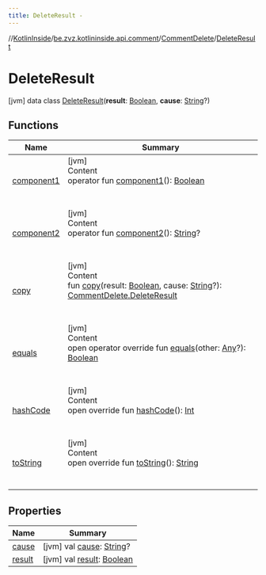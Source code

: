 ```yaml
---
title: DeleteResult -
---
```

//[KotlinInside](../../../index.md)/[be.zvz.kotlininside.api.comment](../../index.md)/[CommentDelete](../index.md)/[DeleteResult](index.md)



# DeleteResult  
 [jvm] data class [DeleteResult](index.md)(**result**: [Boolean](https://kotlinlang.org/api/latest/jvm/stdlib/kotlin/-boolean/index.html), **cause**: [String](https://kotlinlang.org/api/latest/jvm/stdlib/kotlin/-string/index.html)?)   


## Functions  
  
|  Name|  Summary| 
|---|---|
| [component1](component1.md)| [jvm]  <br>Content  <br>operator fun [component1](component1.md)(): [Boolean](https://kotlinlang.org/api/latest/jvm/stdlib/kotlin/-boolean/index.html)  <br><br><br>
| [component2](component2.md)| [jvm]  <br>Content  <br>operator fun [component2](component2.md)(): [String](https://kotlinlang.org/api/latest/jvm/stdlib/kotlin/-string/index.html)?  <br><br><br>
| [copy](copy.md)| [jvm]  <br>Content  <br>fun [copy](copy.md)(result: [Boolean](https://kotlinlang.org/api/latest/jvm/stdlib/kotlin/-boolean/index.html), cause: [String](https://kotlinlang.org/api/latest/jvm/stdlib/kotlin/-string/index.html)?): [CommentDelete.DeleteResult](index.md)  <br><br><br>
| [equals](https://kotlinlang.org/api/latest/jvm/stdlib/kotlin/-any/equals.html)| [jvm]  <br>Content  <br>open operator override fun [equals](https://kotlinlang.org/api/latest/jvm/stdlib/kotlin/-any/equals.html)(other: [Any](https://kotlinlang.org/api/latest/jvm/stdlib/kotlin/-any/index.html)?): [Boolean](https://kotlinlang.org/api/latest/jvm/stdlib/kotlin/-boolean/index.html)  <br><br><br>
| [hashCode](https://kotlinlang.org/api/latest/jvm/stdlib/kotlin/-any/hash-code.html)| [jvm]  <br>Content  <br>open override fun [hashCode](https://kotlinlang.org/api/latest/jvm/stdlib/kotlin/-any/hash-code.html)(): [Int](https://kotlinlang.org/api/latest/jvm/stdlib/kotlin/-int/index.html)  <br><br><br>
| [toString](https://kotlinlang.org/api/latest/jvm/stdlib/kotlin/-any/to-string.html)| [jvm]  <br>Content  <br>open override fun [toString](https://kotlinlang.org/api/latest/jvm/stdlib/kotlin/-any/to-string.html)(): [String](https://kotlinlang.org/api/latest/jvm/stdlib/kotlin/-string/index.html)  <br><br><br>


## Properties  
  
|  Name|  Summary| 
|---|---|
| [cause](index.md#be.zvz.kotlininside.api.comment/CommentDelete.DeleteResult/cause/#/PointingToDeclaration/)|  [jvm] val [cause](index.md#be.zvz.kotlininside.api.comment/CommentDelete.DeleteResult/cause/#/PointingToDeclaration/): [String](https://kotlinlang.org/api/latest/jvm/stdlib/kotlin/-string/index.html)?   <br>
| [result](index.md#be.zvz.kotlininside.api.comment/CommentDelete.DeleteResult/result/#/PointingToDeclaration/)|  [jvm] val [result](index.md#be.zvz.kotlininside.api.comment/CommentDelete.DeleteResult/result/#/PointingToDeclaration/): [Boolean](https://kotlinlang.org/api/latest/jvm/stdlib/kotlin/-boolean/index.html)   <br>


